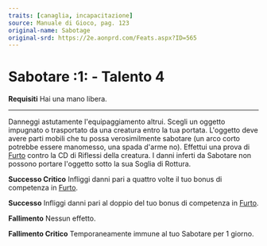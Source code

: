 ```yaml
---
traits: [canaglia, incapacitazione]
source: Manuale di Gioco, pag. 123
original-name: Sabotage
original-srd: https://2e.aonprd.com/Feats.aspx?ID=565
---
```


# Sabotare :1: - Talento 4

**Requisiti** Hai una mano libera.

---

Danneggi astutamente l'equipaggiamento altrui. Scegli un oggetto impugnato o
trasportato da una creatura entro la tua portata. L'oggetto deve avere parti
mobili che tu possa verosimilmente sabotare (un arco corto potrebbe essere
manomesso, una spada d'arme no). Effettui una prova di [Furto](/abilita/furto)
contro la CD di Riflessi della creatura. I danni inferti da Sabotare non possono
portare l'oggetto sotto la sua Soglia di Rottura.

**Successo Critico** Infliggi danni pari a quattro volte il tuo bonus di
competenza in [Furto](/abilita/furto).

**Successo** Infliggi danni pari al doppio del tuo bonus di competenza in
[Furto](/abilita/furto).

**Fallimento** Nessun effetto.

**Fallimento Critico** Temporaneamente immune al tuo Sabotare per 1 giorno.
